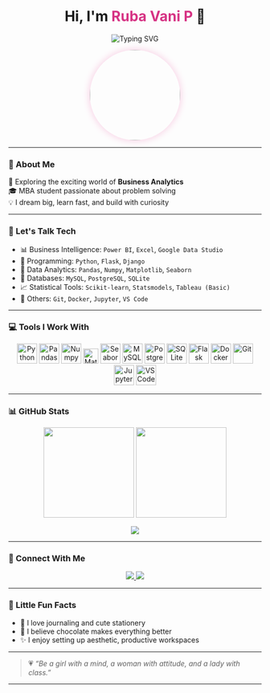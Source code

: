 <!-- Profile Header -->
<h1 align="center">Hi, I'm <span style="color:#d63384;">Ruba Vani P</span> 🌸</h1>

<p align="center">
  <img src="https://readme-typing-svg.herokuapp.com?font=Fira+Code&size=24&pause=1000&color=EF7DBA&center=true&vCenter=true&width=600&lines=MBA+Student+%7C+Data+Dreamer;Business+Analytics+Enthusiast+📊;Python+%7C+SQL+%7C+Always+Curious" alt="Typing SVG" />
</p>

<p align="center">
  <img src="https://github.com/user-attachments/assets/0e0fcf45-7ea5-4dd7-99ae-119b2ea8cad1" width="180" style="border-radius: 50%; box-shadow: 0 0 15px #f7c8e0;" />
</p>

---

### 🌼 About Me

🌱 Exploring the exciting world of **Business Analytics**  
🎓 MBA student passionate about problem solving  
💡 I dream big, learn fast, and build with curiosity  

---

### 💬 Let's Talk Tech

- 📊 Business Intelligence: `Power BI`, `Excel`, `Google Data Studio`
- 🐍 Programming: `Python`, `Flask`, `Django`
- 🧠 Data Analytics: `Pandas`, `Numpy`, `Matplotlib`, `Seaborn`
- 💾 Databases: `MySQL`, `PostgreSQL`, `SQLite`
- 📈 Statistical Tools: `Scikit-learn`, `Statsmodels`, `Tableau (Basic)`
- 🔧 Others: `Git`, `Docker`, `Jupyter`, `VS Code`

---

### 💻 Tools I Work With

<p align="center">
  <img src="https://cdn.jsdelivr.net/gh/devicons/devicon/icons/python/python-original.svg" width="40" title="Python"/>
  <img src="https://cdn.jsdelivr.net/gh/devicons/devicon/icons/pandas/pandas-original.svg" width="40" title="Pandas"/>
  <img src="https://cdn.jsdelivr.net/gh/devicons/devicon/icons/numpy/numpy-original.svg" width="40" title="Numpy"/>
  <img src="https://upload.wikimedia.org/wikipedia/commons/8/84/Matplotlib_icon.svg" width="30" title="Matplotlib"/>
  <img src="https://seaborn.pydata.org/_images/logo-mark-lightbg.svg" width="40" title="Seaborn"/>
  <img src="https://cdn.jsdelivr.net/gh/devicons/devicon/icons/mysql/mysql-original-wordmark.svg" width="40" title="MySQL"/>
  <img src="https://cdn.jsdelivr.net/gh/devicons/devicon/icons/postgresql/postgresql-original.svg" width="40" title="PostgreSQL"/>
  <img src="https://www.svgrepo.com/show/373845/sqlite.svg" width="40" title="SQLite"/>
  <img src="https://cdn.jsdelivr.net/gh/devicons/devicon/icons/flask/flask-original.svg" width="40" title="Flask"/>
  <img src="https://cdn.jsdelivr.net/gh/devicons/devicon/icons/docker/docker-plain.svg" width="40" title="Docker"/>
  <img src="https://cdn.jsdelivr.net/gh/devicons/devicon/icons/git/git-original.svg" width="40" title="Git"/>
  <img src="https://cdn.jsdelivr.net/gh/devicons/devicon/icons/jupyter/jupyter-original-wordmark.svg" width="40" title="Jupyter"/>
  <img src="https://cdn.jsdelivr.net/gh/devicons/devicon/icons/vscode/vscode-original.svg" width="40" title="VS Code"/>
</p>

---

### 📊 GitHub Stats

<p align="center">
  <img height="180em" src="https://github-readme-stats.vercel.app/api?username=Rubavani13&show_icons=true&theme=rose_pine&hide_border=true" />
  <img height="180em" src="https://github-readme-stats.vercel.app/api/top-langs/?username=Rubavani13&layout=compact&theme=rose_pine&hide_border=true" />
</p>

<p align="center">
  <img src="https://github-readme-streak-stats.herokuapp.com?user=Rubavani13&theme=maroongold&hide_border=true" />
</p>

---

### 🤝 Connect With Me

<p align="center">
  <a href="mailto:rubavanipitchaimari@gmail.com">
    <img src="https://img.shields.io/badge/-Gmail-D63384?style=for-the-badge&logo=gmail&logoColor=white" />
  </a>
  <a href="https://www.linkedin.com/in/ruba-vani-p-04b403349/" target="_blank">
    <img src="https://img.shields.io/badge/-LinkedIn-9C27B0?style=for-the-badge&logo=linkedin&logoColor=white" />
  </a>
</p>

---

### 🌸 Little Fun Facts

- 📝 I love journaling and cute stationery
- 🍫 I believe chocolate makes everything better
- ✨ I enjoy setting up aesthetic, productive workspaces

---

> 💗 *“Be a girl with a mind, a woman with attitude, and a lady with class.”*

---
